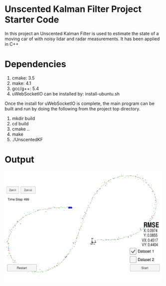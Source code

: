 # Unscented Kalman Filter Project Starter Code


In this project an Unscented Kalman Filter is used to estimate the state of a moving car of with noisy lidar and radar measurements. It has been applied in C++  


# Dependencies
1. cmake: 3.5
2. make: 4.1
3. gcc/g++: 5.4
4. uWebSocketIO can be installed by: install-ubuntu.sh

    
Once the install for uWebSocketIO is complete, the main program can be built and run by doing the following from the project top directory.

1. mkdir build
2. cd build
3. cmake ..
4. make
5. ./UnscentedKF



# Output
![](https://github.com/ermadhukar/SDCND_T2_P1_Extended_Kalman_Filter/blob/master/SDC_T2P1_EKF.png)


